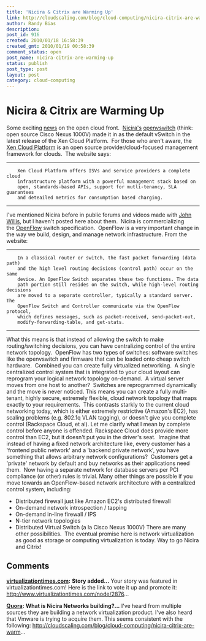 ```yaml
---
title: 'Nicira & Citrix are Warming Up'
link: http://cloudscaling.com/blog/cloud-computing/nicira-citrix-are-warming-up/
author: Randy Bias
description: 
post_id: 916
created: 2010/01/18 16:58:39
created_gmt: 2010/01/19 00:58:39
comment_status: open
post_name: nicira-citrix-are-warming-up
status: publish
post_type: post
layout: post
category: cloud-computing
---
```


# Nicira & Citrix are Warming Up

Some exciting [news](http://blog.xen.org/index.php/2010/01/18/xen-cloud-platform-code-update/) on the open cloud front.  [Nicira's](http://www.nicira.com) [openvswitch](http://openvswitch.org/) (think: open source Cisco Nexus 1000V) made it in as the default vSwitch in the latest release of the Xen Cloud Platform.  For those who aren't aware, the [Xen Cloud Platform](http://www.xen.org/products/cloudxen.html) is an open source provider/cloud-focused management framework for clouds.  The website says: 

* * *
    
    
        Xen Cloud Platform offers ISVs and service providers a complete cloud
        infrastructure platform with a powerful management stack based on
        open, standards-based APIs, support for mutli-tenancy, SLA guarantees
        and deteailed metrics for consumption based charging.

* * *

I've mentioned Nicira before in public forums and videos made with [John Willis](http://www.johnmwillis.com/), but I haven't posted here about them.  Nicira is commercializing the [OpenFlow](http://www.openflowswitch.org/) switch specification.  OpenFlow is a very important change in the way we build, design, and manage network infrastructure. From the website: 

* * *
    
    
        In a classical router or switch, the fast packet forwarding (data path)
        and the high level routing decisions (control path) occur on the same
        device. An OpenFlow Switch separates these two functions. The data
        path portion still resides on the switch, while high-level routing decisions
        are moved to a separate controller, typically a standard server. The
        OpenFlow Switch and Controller communicate via the OpenFlow protocol,
        which defines messages, such as packet-received, send-packet-out,
        modify-forwarding-table, and get-stats.

* * *

What this means is that instead of allowing the switch to make routing/switching decisions, you can have centralizing control of the entire network topology.  OpenFlow has two types of switches: software switches like the openvswitch and firmware that can be loaded onto cheap switch hardware.  Combined you can create fully virtualized networking.  A single centralized control system that is integrated to your cloud layout can reprogram your logical network topology on-demand.  A virtual server moves from one host to another?  Switches are reprogrammed dynamically and the move is never noticed. This means you can create a fully multi-tenant, highly secure, extremely flexible, cloud network topology that maps exactly to your requirements.  This contrasts starkly to the current cloud networking today, which is either extremely restrictive (Amazon's EC2), has scaling problems (e.g. 802.1q VLAN tagging), or doesn't give you complete control (Rackspace Cloud, et al). Let me clarify what I mean by complete control before anyone is offended. Rackspace Cloud does provide more control than EC2, but it doesn't put you in the driver's seat.  Imagine that instead of having a fixed network architecture like, every customer has a 'frontend public network' and a 'backend private network', you have something that allows arbitrary network configurations?  Customers get a 'private' network by default and buy networks as their applications need them.  Now having a separate network for database servers per PCI compliance (or other) rules is trivial. Many other things are possible if you move towards an OpenFlow-based network architecture with a centralized control system, including: 

  * Distributed firewall just like Amazon EC2's distributed firewall
  * On-demand network introspection / tapping
  * On-demand in-line firewall / IPS
  * N-tier network topologies
  * Distributed Virtual Switch (a la Cisco Nexus 1000V)
There are many other possibilities.  The eventual promise here is network virtualization as good as storage or computing virtualization is today. Way to go Nicira and Citrix!

## Comments

**[virtualizationtimes.com](#442 "2010-02-08 17:58:11"):** **Story added...** Your story was featured in virtualizationtimes.com! Here is the link to vote it up and promote it: http://www.virtualizationtimes.com/node/2876...

**[Quora](#443 "2010-11-02 11:28:38"):** **What is Nicira Networks building?...** I've heard from multiple sources they are building a network virtualization product. I've also heard that Vmware is trying to acquire them. This seems consistent with the following: http://cloudscaling.com/blog/cloud-computing/nicira-citrix-are-warm...

